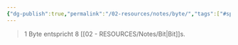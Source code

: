```yaml
---
{"dg-publish":true,"permalink":"/02-resources/notes/byte/","tags":["#speicher","#informatik/code","#informatik/netzwerk","#informatik"],"noteIcon":"","updated":"2025-09-10T16:35:09.000+02:00"}
---
```


> 1 Byte entspricht 8 [[02 - RESOURCES/Notes/Bit\|Bit]]s.